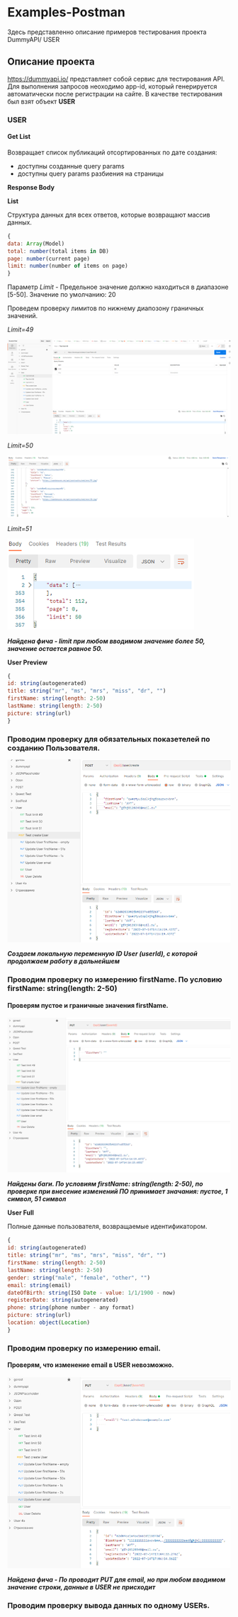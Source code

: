 # Examples-Postman
Здесь представленно описание примеров тестирования проекта DummyAPI/ USER

## Описание проекта
https://dummyapi.io/ представляет собой сервис для тестирования API. Для выполнения запросов неоходимо app-id, который генерируется автоматически после регистрации на сайте. В качестве тестирования был взят объект **USER**

### USER

#### Get List
Возвращает список публикаций отсортированных по дате создания:
- доступны созданные query params
- доступны query params разбиения на страницы

**Response Body**

**List**

Структура данных для всех ответов, которые возвращают массив данных.
```js
{
data: Array(Model)
total: number(total items in DB)
page: number(current page)
limit: number(number of items on page)
}
```
Параметр *Limit* - Предельное значение должно находиться в диапазоне [5-50]. Значение по умолчанию: 20

Проведем проверку лимитов по нижнему диапозону граничных значений. 

*Limit=49*

![Скрин postman](https://github.com/TanyaGL11/Examples-Postman/blob/main/Limit49.png "CP")

*Limit=50*

![Скрин postman](https://github.com/TanyaGL11/Examples-Postman/blob/main/Limit50.png "CP")

*Limit=51*

![Скрин postman](https://github.com/TanyaGL11/Examples-Postman/blob/main/Limit51.png "CP")

***Найдена фича - limit при любом вводимом значение более 50, значение остается равное 50.***

**User Preview**

```js
{
id: string(autogenerated)
title: string("mr", "ms", "mrs", "miss", "dr", "")
firstName: string(length: 2-50)
lastName: string(length: 2-50)
picture: string(url)
}
```
### Проводим проверку для обязательных показетелей по созданию Пользователя.

![Скрин postman](https://github.com/TanyaGL11/Examples-Postman/blob/main/User%20Create.png "CP")

***Сoздаем локальную переменную ID User (userId), с которой продолжаем работу в дальнейшем***

### Проводим проверку по измерению firstName. По условию firstName: string(length: 2-50)

#### Проверям пустое и граничные значения firstName.
![Скрин postman](https://github.com/TanyaGL11/Examples-Postman/blob/main/FirstName.png "CP")

***Найдены баги. По условиям firstName: string(length: 2-50), по проверке при внесение изменений ПО принимает значания: пустое, 1 символ, 51 символ***

**User Full**

Полные данные пользователя, возвращаемые идентификатором.

```js
{
id: string(autogenerated)
title: string("mr", "ms", "mrs", "miss", "dr", "")
firstName: string(length: 2-50)
lastName: string(length: 2-50)
gender: string("male", "female", "other", "")
email: string(email)
dateOfBirth: string(ISO Date - value: 1/1/1900 - now)
registerDate: string(autogenerated)
phone: string(phone number - any format)
picture: string(url)
location: object(Location)
}
```
### Проводим проверку по измерению email.

#### Проверям, что изменение email в USER невозможно.

![Скрин postman](https://github.com/TanyaGL11/Examples-Postman/blob/main/User%20email.png "CP")

***Найдена фича - По проводит PUT для email, но при любом вводимом значение строки, данные в USER не присходит***

### Проводим проверку вывода данных по одному USERs.


